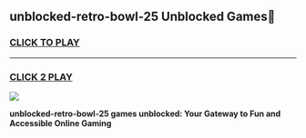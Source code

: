 
## unblocked-retro-bowl-25 Unblocked Games👋
<h3>
<a href="https://news.freeplayer.one?title=unblocked-retro-bowl-25&ref=16F">CLICK TO PLAY</a></h3>
<hr>

<h3>
<a href="https://news.freeplayer.one?title=unblocked-retro-bowl-25&ref=16F">CLICK 2 PLAY</a>
  
</h3>

<a href="https://news.freeplayer.one?title=unblocked-retro-bowl-25&ref=16F/"><img src="https://clearcache.store/games.png"></a>


**unblocked-retro-bowl-25 games unblocked: Your Gateway to Fun and Accessible Online Gaming**
